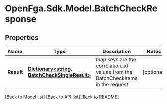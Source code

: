# OpenFga.Sdk.Model.BatchCheckResponse

## Properties

Name | Type | Description | Notes
------------ | ------------- | ------------- | -------------
**Result** | [**Dictionary&lt;string, BatchCheckSingleResult&gt;**](BatchCheckSingleResult.md) | map keys are the correlation_id values from the BatchCheckItems in the request | [optional] 

[[Back to Model list]](../README.md#models) [[Back to API list]](../README.md#api-endpoints) [[Back to README]](../README.md)

